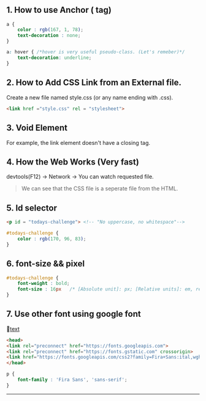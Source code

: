 ## 1. How to use Anchor (<a> tag)
```css
a {
    color : rgb(167, 1, 78);
    text-decoration : none;
}

a: hover { /*hover is very useful pseudo-class. (Let's remeber)*/
    text-decoration: underline;
}

```

## 2. How to Add CSS Link from an External file.
Create a new file named style.css (or any name ending with .css).
```html
<link href ="style.css" rel = "stylesheet">
```

## 3. Void Element
For example, the link element doesn't have a closing tag.

## 4. How the Web Works (Very fast)
devtools(F12) -> Network -> You can watch requested file.
> We can see that the CSS file is a seperate file from the HTML.

## 5. Id selector 
```html
<p id = "todays-challenge"> <!-- "No uppercase, no whitespace"-->
```

```css
#todays-challenge {
    color : rgb(170, 96, 83);
}
```

## 6. font-size && pixel
```css
#todays-challenge {
    font-weight : bold;
    font-size : 16px   /* [Absolute unit]: px; [Relative units]: em, rem */
}
```

## 7. Use other font using google font
🔗[text](https://fonts.google.com/)

```html
<head>
<link rel="preconnect" href="https://fonts.googleapis.com">
<link rel="preconnect" href="https://fonts.gstatic.com" crossorigin>
<link href="https://fonts.googleapis.com/css2?family=Fira+Sans:ital,wght@0,100;0,200;0,300;0,400;0,500;0,600;0,700;0,800;0,900;1,100;1,200;1,300;1,400;1,500;1,600;1,700;1,800;1,900&display=swap" rel="stylesheet">
</head>
```

```css
p {
    font-family : 'Fira Sans', 'sans-serif';
}
```

----